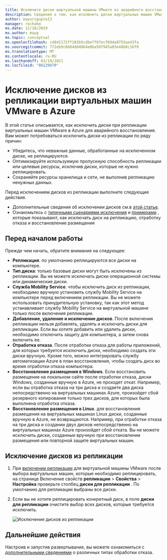 ```yaml
---
title: Исключите диски виртуальной машины VMware из аварийного восстановления в Azure с помощью Azure Site Recovery
description: Сведения о том, как исключить диски виртуальных машин VMware из репликации в Azure с помощью Azure Site Recovery.
author: mayurigupta13
manager: rochakm
ms.date: 12/10/2019
ms.author: mayg
ms.topic: conceptual
ms.openlocfilehash: c4842172ff181b5cdbe7f6fecf69da8755ae43fa
ms.sourcegitcommit: 772eb9c6684dd4864e0ba507945a83e48b8c16f0
ms.translationtype: MT
ms.contentlocale: ru-RU
ms.lasthandoff: 03/19/2021
ms.locfileid: "86129870"
---
```

# <a name="exclude-disks-from-vmware-vm-replication-to-azure"></a>Исключение дисков из репликации виртуальных машин VMware в Azure

В этой статье описывается, как исключить диски при репликации виртуальных машин VMware в Azure для аварийного восстановления. Вам может потребоваться исключить диски из репликации по ряду причин:

- Убедитесь, что неважные данные, обработанные на исключенном диске, не реплицируются.
- Оптимизируйте используемую пропускную способность репликации или целевые ресурсы, исключив диски, которые не нужно реплицировать.
- Сохраняйте ресурсы хранилища и сети, не выполнив репликацию ненужных данных.

Перед исключением дисков из репликации выполните следующие действия.

- Дополнительные сведения об исключении дисков см.в [этой статье](exclude-disks-replication.md).
- Ознакомьтесь с [типичными сценариями исключения](exclude-disks-replication.md#typical-scenarios) и [примерами](exclude-disks-replication.md#example-1-exclude-the-sql-server-tempdb-disk) , которые показывают, как исключать диск на репликацию, отработку отказа и восстановление размещения

## <a name="before-you-start"></a>Перед началом работы

 Прежде чем начать, обратите внимание на следующее:

- **Репликация**. по умолчанию реплицируются все диски на компьютере.
- **Тип диска**: только базовые диски могут быть исключены из репликации. Вы не можете исключать диски операционной системы или динамические диски.
- **Служба Mobility Service**. чтобы исключить диск из репликации, необходимо вручную установить службу Mobility Service на компьютере перед включением репликации. Вы не можете использовать принудительную установку, так как этот метод устанавливает службу Mobility Service на виртуальной машине только после включения репликации.  
- **Добавление, удаление и исключение дисков**. После включения репликации нельзя добавлять, удалять и исключать диски для репликации. Если вы хотите добавить или удалить диски, необходимо отключить защиту для компьютера, а затем снова включить ее.
- **Отработка отказа**. После отработки отказа для работы приложений, для которых требуется исключить диски, необходимо создать эти диски вручную. Кроме того, можно интегрировать службу автоматизации Azure в план восстановления, чтобы создать диск во время отработки отказа компьютера.
- **Восстановление размещения в Windows**. Если восстановить размещение на локальном сайте после отработки отказа, диски Windows, созданные вручную в Azure, не проходят откат. Например, если вы отработка отказа на три диска и создаете два диска непосредственно на виртуальных машинах Azure, произойдет сбой резервного копирования только трех дисков, для которых была выполнена отработка отказа.
- **Восстановление размещения в Linux**. для восстановления размещения на виртуальных машинах Linux диски, созданные вручную в Azure, не возвращаются. Например, при отработки отказа на три диска и создании двух дисков непосредственно на виртуальных машинах Azure произойдет сбой отката. Вы не можете исключить диски, созданные вручную при восстановлении размещения или повторной защите виртуальных машин.



## <a name="exclude-disks-from-replication"></a>Исключение дисков из репликации

1. При [включении репликации](./hyper-v-azure-tutorial.md) для виртуальной машины VMware после выбора виртуальных машин, которые необходимо реплицировать, на странице Включение свойств **репликации**  >  **Свойства**  >  **Настройка** проверьте столбец **диски для репликации** . По умолчанию для репликации выбраны все диски.
2. Если вы не хотите реплицировать конкретный диск, в поле **диски для репликации** очистите выбор всех дисков, которые требуется исключить. 

    ![Исключение дисков из репликации](./media/vmware-azure-exclude-disk/enable-replication-exclude-disk1.png)



## <a name="next-steps"></a>Дальнейшие действия
Настроив и запустив развертывание, вы можете ознакомиться с [дополнительными сведениями](failover-failback-overview.md) о различных типах обработки отказа.
